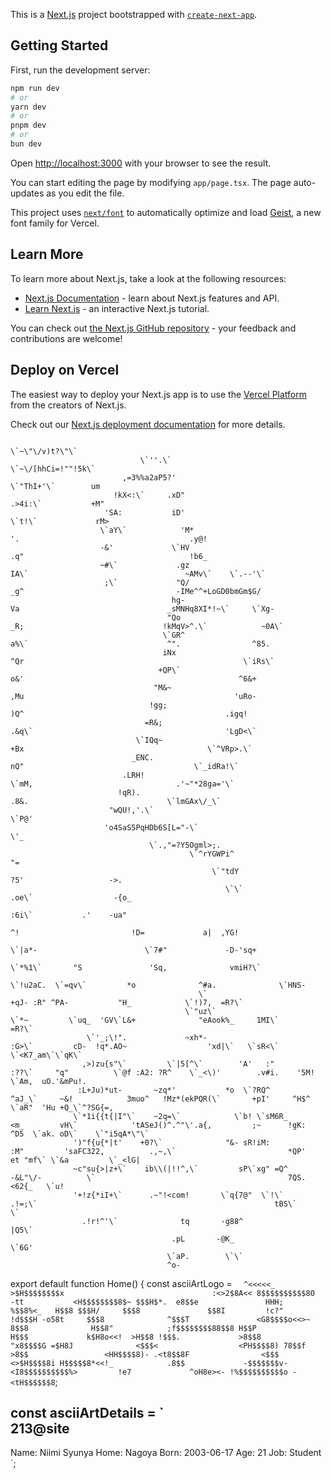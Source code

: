 This is a [Next.js](https://nextjs.org) project bootstrapped with [`create-next-app`](https://nextjs.org/docs/app/api-reference/cli/create-next-app).

## Getting Started

First, run the development server:

```bash
npm run dev
# or
yarn dev
# or
pnpm dev
# or
bun dev
```

Open [http://localhost:3000](http://localhost:3000) with your browser to see the result.

You can start editing the page by modifying `app/page.tsx`. The page auto-updates as you edit the file.

This project uses [`next/font`](https://nextjs.org/docs/app/building-your-application/optimizing/fonts) to automatically optimize and load [Geist](https://vercel.com/font), a new font family for Vercel.

## Learn More

To learn more about Next.js, take a look at the following resources:

- [Next.js Documentation](https://nextjs.org/docs) - learn about Next.js features and API.
- [Learn Next.js](https://nextjs.org/learn) - an interactive Next.js tutorial.

You can check out [the Next.js GitHub repository](https://github.com/vercel/next.js) - your feedback and contributions are welcome!

## Deploy on Vercel

The easiest way to deploy your Next.js app is to use the [Vercel Platform](https://vercel.com/new?utm_medium=default-template&filter=next.js&utm_source=create-next-app&utm_campaign=create-next-app-readme) from the creators of Next.js.

Check out our [Next.js deployment documentation](https://nextjs.org/docs/app/building-your-application/deploying) for more details.

                                                                                                                    \`~\"\/v)t?\"\`   
                                 \`''.\`                                                                         \`~\/[hhCi=!""!5k\`     
                             ,=3%%a2aP5?'                                                                   \`"ThI+'\`        um 
                           !kX<:\`     .xD"                                                                .>4i:\`           +M"    
                         'SA:           iD'                                                              \`t!\`             rM>      
                        \`aY\`            'M*                                     '.                                      .y@!    
                        -&'             \`HV                                    .q"                                     !b6_                            
                        ~#\`             .gz                                    IA\`                                   ~AMv\`    \`.--'\`   
                         ;\`             "Q/                                   _g^                                  -IMe^^+LoGD0bmGm$G/                 
                                        hg-                                   Va                                 _sMNHq8XI*!~\`     \`Xg-      
                                       "Qo                                   _R;                               !kMqV>^.\`            ~0A\`  
                                      \`GR^                                   a%\`                               ^".                ^85. 
                                      iNx                                   ^Qr                                                 \`iRs\` 
                                     +QP\`                                   o&'                                                ^6&+    
                                    "M&~                                   ,Mu                                               'uRo-  
                                   !gg;                                    )Q^                                             .igq!   
                                  =R&;                                    .&q\`                                           'LgD<\` 
                                \`IQq~                                     +Bx                                         \`^VRp>.\` 
                               _ENC.                                      nQ"                                      \`_idRa!\`  
                             .LRH!                                       \`mM,                                .'~"*28ga='\`  
                            !qR).                                        .8&.                               \`lmGAx\/_\` 
                          "wQU!,'.\`                                      \`P@'                                          
                         'o4SaS5PqHDb6S[L="-\`                             \'_                                        
                                   \`.,"=?Y5Ogml>;.                                                                 
                                            \`^rYGWPi^                                                                                              "=                            
                                                 \`"tdY                                                                                             ?5'                   ->.     
                                                    \`\`                                                                                             .oe\`                  -{o_ 
                                                                                                                                                 :6i\`           .'    -ua"       
                                                                                                                     ^!                         !D=             a|  ,YG!         
                                                                                                                  \`|a*-                        \`7#"             -D-'sq+       
                                                                                                                \`*%1\`       "S               'Sq,              vmiH?\`       
                                                                                                     \`!u2aC.  \`=qv\`         *o              ^#a.              \`HNS-        
                                              \`                                                     +qJ- :R" ^PA-           "H_            \`!)7,  =R?\`                     
                                           \`"uz\`                                      \`*~         \`uq_  'GV\`L&+              "eAook%_     1MI\`        =R?\`          
                     \`'_;\!".             ~xh*-                                       :G>\`         cD-  !q*.AO~                  'xd|\`   \`sR<\`        \`<K7_am\`\`qK\`    
                    ,>)zu{s"\`         \`|5[^\`        'A'   :"               :??\`     "q"          \`@f :A2: ?R^    \`_<\)'        .v#i.    '5M!        \`Am,  uO.'&mPu!.    
                   :L+Ju)*ut-       ~zq*'           *o  \`?RQ^            ^aJ_\`     ~&!            3muo^   !Mz*(ekPQR(\`       +pI'     ^H$^        \`aR"  'Hu +Q_\`^?SG{=,   
                  \`*1i{{t{|I"\`    ~2q=\`            \`b! \`sM6R_           <m_        vH\`            'tASeJ()^.^"\'.a{,         ;~      !gK:         ^D5  \`ak. oD\`    \`"i5qA*\"\` 
                  ')"f{u{*|t'    +0?\`              "&- sR!iM:          :M"         'saFC322,          .,~,\`                         *QP'           et "mf\` \`&a         \`_<lG|  
                  ~c"su{>|z+\`    ib\\(|!!^,\`         sP\`xg" =Q^          -&L"\/-          \`                                           7QS.            <62{_   \`u!   
                  '+!z{*iI+\`      .~"!<com!       \`q{7@"  \`!\`           .!=;\`                                                     tBS\`              \`        
                    .!r!^'\`              tq       -g88^                                                                          |Q5\`                
                                        .pL       -@K_                                                                          \`6G'     
                                       \`aP.        \`\`                                                                                       
                                       ^o-



export default function Home() {
    const asciiArtLogo = `  
             ^<<<<<_
         >$H$$$$$$$$x                                 :<>2$8A<<
         8$$$$$$$$$$8O                -tt           <H$$$$$$$$8$~
         $$$H$*.  e8$$e               HHH;         %$$8%<_   H$$8
         $$$H/     $$$8               $$8I         !c?"    !d$$$H
         -o58t     $$$8              ^$$$T               <G8$$$$o<<>~
                   8$$8              H$$8"            ;f$$$$$$$$88$$8
                   H$$P              H$$$             k$H8o<<!  >H$$8
                  !$$$.             >8$$8                    "x8$$$$G
                 =$H8J              <$$$<                  <PH$$$$8)
                78$$f               >8$$                 <HH$$$$8)-
            .<t8$$8F                <$$$              <>$H$$$$8i
            H$$$$$8*<<!_            .8$$             -$$$$$$$v-
             <I8$$$$$$$$$$%>         !e7             ^oH8e><-
                !%$$$$$$$$$$o
                  -<tH$$$$$$8
`;

const asciiArtDetails = `  
213@site
--------
Name: Niimi Syunya
Home: Nagoya
Born: 2003-06-17
Age: 21
Job: Student
`;